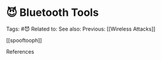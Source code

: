 # 😈 Bluetooth Tools

Tags: #😈
Related to: 
See also: 
Previous: [[Wireless Attacks]]

[[spooftooph]]

References